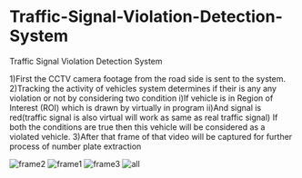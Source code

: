 # Traffic-Signal-Violation-Detection-System
Traffic Signal  Violation Detection System

1)First the CCTV camera footage from the road side is sent to the system.
2)Tracking the activity of vehicles system determines if their is any any violation or not by considering two condition
    i)If vehicle is in Region of Interest (ROI) which is drawn by virtually in program
    ii)And signal is red(traffic signal is also virtual will work as same as real traffic signal)
      If both the conditions are true then this vehicle will be considered as a violated vehicle.
3)After that frame of that video will be captured for further process of number plate extraction

![frame2](https://user-images.githubusercontent.com/55014159/111111280-1508af00-8584-11eb-9f60-5a579d5666eb.jpg)
![frame1](https://user-images.githubusercontent.com/55014159/111111314-1df98080-8584-11eb-95bd-086791170afb.jpg)
![frame3](https://user-images.githubusercontent.com/55014159/111111376-349fd780-8584-11eb-9879-6aa4bca12170.jpg)
![all](https://user-images.githubusercontent.com/55014159/111111710-d8898300-8584-11eb-935c-dc27bd954605.JPG)

